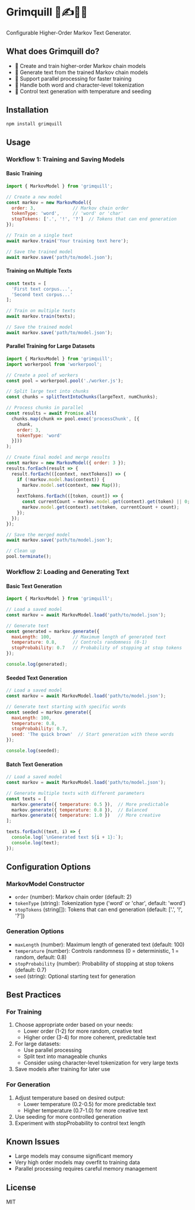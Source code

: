 # Grimquill 🔮✍️🤖🧠

Configurable Higher-Order Markov Text Generator.

## What does Grimquill do?
- 🧠 Create and train higher-order Markov chain models
- 🔮 Generate text from the trained Markov chain models
- 🚅 Support parallel processing for faster training
- 📝 Handle both word and character-level tokenization
- 🎯 Control text generation with temperature and seeding

## Installation
```bash
npm install grimquill
```

## Usage

### Workflow 1: Training and Saving Models

#### Basic Training
```javascript
import { MarkovModel } from 'grimquill';

// Create a new model
const markov = new MarkovModel({
  order: 3,              // Markov chain order
  tokenType: 'word',     // 'word' or 'char'
  stopTokens: ['.', '!', '?']  // Tokens that can end generation
});

// Train on a single text
await markov.train('Your training text here');

// Save the trained model
await markov.save('path/to/model.json');
```

#### Training on Multiple Texts
```javascript
const texts = [
  'First text corpus...',
  'Second text corpus...'
];

// Train on multiple texts
await markov.train(texts);

// Save the trained model
await markov.save('path/to/model.json');
```

#### Parallel Training for Large Datasets
```javascript
import { MarkovModel } from 'grimquill';
import workerpool from 'workerpool';

// Create a pool of workers
const pool = workerpool.pool('./worker.js');

// Split large text into chunks
const chunks = splitTextIntoChunks(largeText, numChunks);

// Process chunks in parallel
const results = await Promise.all(
  chunks.map(chunk => pool.exec('processChunk', [{
    chunk,
    order: 3,
    tokenType: 'word'
  }]))
);

// Create final model and merge results
const markov = new MarkovModel({ order: 3 });
results.forEach(result => {
  result.forEach(([context, nextTokens]) => {
    if (!markov.model.has(context)) {
      markov.model.set(context, new Map());
    }
    nextTokens.forEach(([token, count]) => {
      const currentCount = markov.model.get(context).get(token) || 0;
      markov.model.get(context).set(token, currentCount + count);
    });
  });
});

// Save the merged model
await markov.save('path/to/model.json');

// Clean up
pool.terminate();
```

### Workflow 2: Loading and Generating Text

#### Basic Text Generation
```javascript
import { MarkovModel } from 'grimquill';

// Load a saved model
const markov = await MarkovModel.load('path/to/model.json');

// Generate text
const generated = markov.generate({
  maxLength: 100,        // Maximum length of generated text
  temperature: 0.8,      // Controls randomness (0-1)
  stopProbability: 0.7   // Probability of stopping at stop tokens
});

console.log(generated);
```

#### Seeded Text Generation
```javascript
// Load a saved model
const markov = await MarkovModel.load('path/to/model.json');

// Generate text starting with specific words
const seeded = markov.generate({
  maxLength: 100,
  temperature: 0.8,
  stopProbability: 0.7,
  seed: 'The quick brown'  // Start generation with these words
});

console.log(seeded);
```

#### Batch Text Generation
```javascript
// Load a saved model
const markov = await MarkovModel.load('path/to/model.json');

// Generate multiple texts with different parameters
const texts = [
  markov.generate({ temperature: 0.5 }),  // More predictable
  markov.generate({ temperature: 0.8 }),  // Balanced
  markov.generate({ temperature: 1.0 })   // More creative
];

texts.forEach((text, i) => {
  console.log(`\nGenerated text ${i + 1}:`);
  console.log(text);
});
```

## Configuration Options

### MarkovModel Constructor
- `order` (number): Markov chain order (default: 2)
- `tokenType` (string): Tokenization type ('word' or 'char', default: 'word')
- `stopTokens` (string[]): Tokens that can end generation (default: ['.', '!', '?'])

### Generation Options
- `maxLength` (number): Maximum length of generated text (default: 100)
- `temperature` (number): Controls randomness (0 = deterministic, 1 = random, default: 0.8)
- `stopProbability` (number): Probability of stopping at stop tokens (default: 0.7)
- `seed` (string): Optional starting text for generation

## Best Practices

### For Training
1. Choose appropriate order based on your needs:
   - Lower order (1-2) for more random, creative text
   - Higher order (3-4) for more coherent, predictable text
2. For large datasets:
   - Use parallel processing
   - Split text into manageable chunks
   - Consider using character-level tokenization for very large texts
3. Save models after training for later use

### For Generation
1. Adjust temperature based on desired output:
   - Lower temperature (0.2-0.5) for more predictable text
   - Higher temperature (0.7-1.0) for more creative text
2. Use seeding for more controlled generation
3. Experiment with stopProbability to control text length

## Known Issues
- Large models may consume significant memory
- Very high order models may overfit to training data
- Parallel processing requires careful memory management

## License
MIT